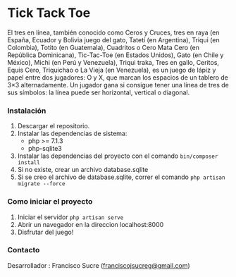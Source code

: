 # Tick Tack Toe

El tres en línea, también conocido como Ceros y Cruces, tres en raya (en España, Ecuador y Bolivia juego del gato, Tatetí (en Argentina), Triqui (en Colombia), Totito (en Guatemala), Cuadritos o Cero Mata Cero (en República Dominicana), Tic-Tac-Toe (en Estados Unidos), Gato (en Chile y México), Michi (en Perú y Venezuela), Triqui traka, Tres en gallo, Ceritos, Equis Cero, Triquichao o La Vieja (en Venezuela), es un juego de lápiz y papel entre dos jugadores: O y X, que marcan los espacios de un tablero de 3×3 alternadamente. Un jugador gana si consigue tener una línea de tres de sus símbolos: la línea puede ser horizontal, vertical o diagonal.

	

### Instalación ###

1. Descargar el repositorio.
2. Instalar las dependencias de sistema: 
    - php >= 7.1.3
    - php-sqlite3
3. Instalar las dependencias del proyecto con el comando `bin/composer install`
4. Si no existe, crear un archivo database.sqlite
5. Si se creo el archivo de database.sqlite, correr el comando `php artisan migrate --force`

### Como iniciar el proyecto ###

1. Iniciar el servidor `php artisan serve`
2. Abrir un navegador en la direccion localhost:8000
3. Disfrutar del juego!

### Contacto ###

Desarrollador : Francisco Sucre (franciscojsucreg@gmail.com)
